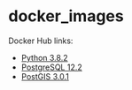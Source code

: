 # docker_images

Docker Hub links:

- [Python 3.8.2](https://hub.docker.com/repository/docker/juliano777/python)
- [PostgreSQL 12.2](https://hub.docker.com/repository/docker/juliano777/postgres)
- [PostGIS 3.0.1](https://hub.docker.com/repository/docker/juliano777/postgis)
